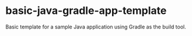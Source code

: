 # basic-java-gradle-app-template

Basic template for a sample Java application using Gradle as the build tool.